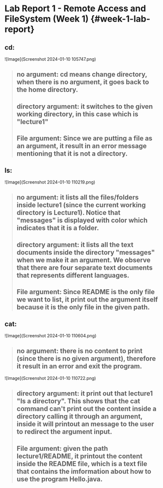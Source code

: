 # Lab Report 1 - Remote Access and FileSystem (Week 1) {#week-1-lab-report}

## cd:
![Image](Screenshot 2024-01-10 105747.png)
> no argument: cd means change directory, when there is no argument, it goes back to the home directory.
> ---
> directory argument: it switches to the given working directory, in this case which is "lecture1"
> ---
> File argument: Since we are putting a file as an argument, it result in an error message mentioning that it is not a directory.
>---
## ls: 
![Image](Screenshot 2024-01-10 110219.png)
> no argument: it lists all the files/folders inside lecture1 (since the current working directory is Lecture1). Notice that "messages" is displayed with color which indicates that it is a folder.
> ---
> directory argument: it lists all the text documents inside the directory "messages" when we make it an argument. We observe that there are four separate text documents that represents different languages.
> ---
> File argument: Since README is the only file we want to list, it print out the argument itself because it is the only file in the given path.
> ---

## cat: 
![Image](Screenshot 2024-01-10 110604.png)
> no argument: there is no content to print (since there is no given argument), therefore it result in an error and exit the program.
> ---
![Image](Screenshot 2024-01-10 110722.png)
> directory argument: it print out that lecture1 "Is a directory". This shows that the cat command can't print out the content inside a directory calling it through an argument, inside it will printout an message to the user
> to redirect the argument input.
> ---
> File argument: given the path lecture1/README, it printout the content inside the README file, which is a text file that contains the imformation about how to use the program Hello.java. 
> ---
